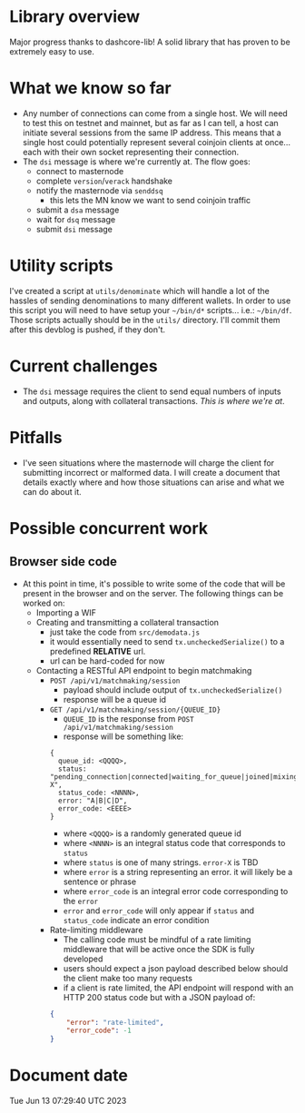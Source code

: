# Library overview

Major progress thanks to dashcore-lib! A solid library that has proven to be
extremely easy to use.

# What we know so far

-   Any number of connections can come from a single host. We will need to test
    this on testnet and mainnet, but as far as I can tell, a host can initiate
    several sessions from the same IP address. This means that a single host
    could potentially represent several coinjoin clients at once... each with
    their own socket representing their connection.
-   The `dsi` message is where we're currently at. The flow goes:
    -   connect to masternode
    -   complete `version`/`verack` handshake
    -   notify the masternode via `senddsq`
        -   this lets the MN know we want to send coinjoin traffic
    -   submit a `dsa` message
    -   wait for `dsq` message
    -   submit `dsi` message

# Utility scripts

I've created a script at `utils/denominate` which will handle a lot of the
hassles of sending denominations to many different wallets. In order to use this
script you will need to have setup your `~/bin/d*` scripts... i.e.: `~/bin/df`.
Those scripts actually should be in the `utils/` directory. I'll commit them
after this devblog is pushed, if they don't.

# Current challenges

-   The `dsi` message requires the client to send equal numbers of inputs and
    outputs, along with collateral transactions. _This is where we're at_.

# Pitfalls

-   I've seen situations where the masternode will charge the client for
    submitting incorrect or malformed data. I will create a document that
    details exactly where and how those situations can arise and what we can do
    about it.

# Possible concurrent work

## Browser side code

-   At this point in time, it's possible to write some of the code that will be
    present in the browser and on the server. The following things can be worked
    on:
    -   Importing a WIF
    -   Creating and transmitting a collateral transaction
        -   just take the code from `src/demodata.js`
        -   it would essentially need to send `tx.uncheckedSerialize()` to a
            predefined **RELATIVE** url.
        -   url can be hard-coded for now
    -   Contacting a RESTful API endpoint to begin matchmaking
        -   `POST /api/v1/matchmaking/session`
            -   payload should include output of `tx.uncheckedSerialize()`
            -   response will be a queue id
        -   `GET /api/v1/matchmaking/session/{QUEUE_ID}`
            -   `QUEUE_ID` is the response from
                `POST /api/v1/matchmaking/session`
            -   response will be something like:
            ```
            {
              queue_id: <QQQQ>,
              status: "pending_connection|connected|waiting_for_queue|joined|mixing|cleanup|error-X",
              status_code: <NNNN>,
              error: "A|B|C|D",
              error_code: <EEEE>
            }
            ```
            -   where `<QQQQ>` is a randomly generated queue id
            -   where `<NNNN>` is an integral status code that corresponds to
                `status`
            -   where `status` is one of many strings. `error-X` is TBD
            -   where `error` is a string representing an error. it will likely
                be a sentence or phrase
            -   where `error_code` is an integral error code corresponding to
                the `error`
            -   `error` and `error_code` will only appear if `status` and
                `status_code` indicate an error condition
        -   Rate-limiting middleware
            -   The calling code must be mindful of a rate limiting middleware
                that will be active once the SDK is fully developed
            -   users should expect a json payload described below should the
                client make too many requests
            -   if a client is rate limited, the API endpoint will respond with
                an HTTP 200 status code but with a JSON payload of:
            ```json
            {
            	"error": "rate-limited",
            	"error_code": -1
            }
            ```

# Document date

Tue Jun 13 07:29:40 UTC 2023
